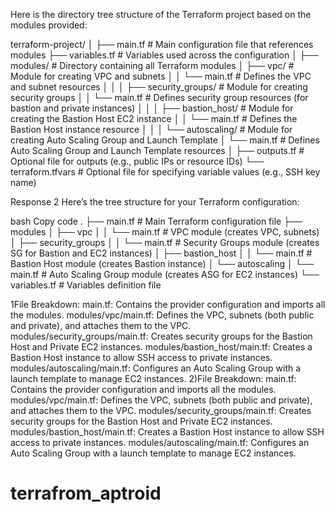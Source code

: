 Here is the directory tree structure of the Terraform project based on the modules provided:


terraform-project/
│
├── main.tf                           # Main configuration file that references modules
├── variables.tf                      # Variables used across the configuration
│
├── modules/                          # Directory containing all Terraform modules
│   ├── vpc/                         # Module for creating VPC and subnets
│   │   └── main.tf                  # Defines the VPC and subnet resources
│   │
│   ├── security_groups/             # Module for creating security groups
│   │   └── main.tf                  # Defines security group resources (for bastion and private instances)
│   │
│   ├── bastion_host/                # Module for creating the Bastion Host EC2 instance
│   │   └── main.tf                  # Defines the Bastion Host instance resource
│   │
│   └── autoscaling/                 # Module for creating Auto Scaling Group and Launch Template
│       └── main.tf                  # Defines Auto Scaling Group and Launch Template resources
│
├── outputs.tf                       # Optional file for outputs (e.g., public IPs or resource IDs)
└── terraform.tfvars                 # Optional file for specifying variable values (e.g., SSH key name)


Response 2
Here’s the tree structure for your Terraform configuration:

bash
Copy code
.
├── main.tf                      # Main Terraform configuration file
├── modules
│   ├── vpc
│   │   └── main.tf              # VPC module (creates VPC, subnets)
│   ├── security_groups
│   │   └── main.tf              # Security Groups module (creates SG for Bastion and EC2 instances)
│   ├── bastion_host
│   │   └── main.tf              # Bastion Host module (creates Bastion instance)
│   └── autoscaling
│       └── main.tf              # Auto Scaling Group module (creates ASG for EC2 instances)
└── variables.tf                 # Variables definition file


1File Breakdown:
main.tf: Contains the provider configuration and imports all the modules.
modules/vpc/main.tf: Defines the VPC, subnets (both public and private), and attaches them to the VPC.
modules/security_groups/main.tf: Creates security groups for the Bastion Host and Private EC2 instances.
modules/bastion_host/main.tf: Creates a Bastion Host instance to allow SSH access to private instances.
modules/autoscaling/main.tf: Configures an Auto Scaling Group with a launch template to manage EC2 instances.
2)File Breakdown:
main.tf: Contains the provider configuration and imports all the modules.
modules/vpc/main.tf: Defines the VPC, subnets (both public and private), and attaches them to the VPC.
modules/security_groups/main.tf: Creates security groups for the Bastion Host and Private EC2 instances.
modules/bastion_host/main.tf: Creates a Bastion Host instance to allow SSH access to private instances.
modules/autoscaling/main.tf: Configures an Auto Scaling Group with a launch template to manage EC2 instances.


# terrafrom_aptroid
